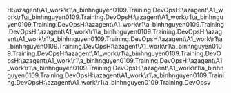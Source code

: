 H:\azagent\A1\_work\r1\a\_binhnguyen0109.Training.DevOpsH:\azagent\A1\_work\r1\a\_binhnguyen0109.Training.DevOpsH:\azagent\A1\_work\r1\a\_binhnguyen0109.Training.DevOpsH:\azagent\A1\_work\r1\a\_binhnguyen0109.Training.DevOpsH:\azagent\A1\_work\r1\a\_binhnguyen0109.Training.DevOpsH:\azagent\A1\_work\r1\a\_binhnguyen0109.Training.DevOpsH:\azagent\A1\_work\r1\a\_binhnguyen0109.Training.DevOpsH:\azagent\A1\_work\r1\a\_binhnguyen0109.Training.DevOpsH:\azagent\A1\_work\r1\a\_binhnguyen0109.Training.DevOpsH:\azagent\A1\_work\r1\a\_binhnguyen0109.Training.DevOpsH:\azagent\A1\_work\r1\a\_binhnguyen0109.Training.DevOpsH:\azagent\A1\_work\r1\a\_binhnguyen0109.Training.DevOpsH:\azagent\A1\_work\r1\a\_binhnguyen0109.Training.DevOpsH:\azagent\A1\_work\r1\a\_binhnguyen0109.Training.DevOpsv